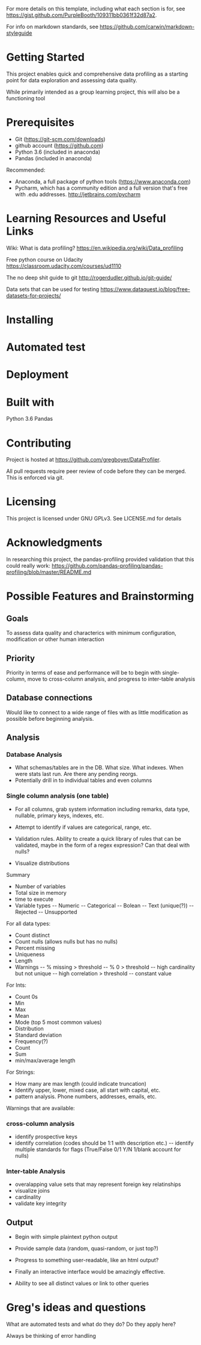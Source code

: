 For more details on this template, including what each section is for, see 
https://gist.github.com/PurpleBooth/109311bb0361f32d87a2. 

For info on markdown standards, see 
https://github.com/carwin/markdown-styleguide


# Getting Started

This project enables quick and comprehensive data profiling as a starting point 
for data exploration and assessing data quality.

While primarily intended as a group learning project, this will also be a
functioning tool

# Prerequisites

- Git (https://git-scm.com/downloads)
- github account (https://github.com)
- Python 3.6 (included in anaconda)
- Pandas (included in anaconda)

Recommended:
- Anaconda, a full package of python tools (https://www.anaconda.com)
- Pycharm, which has a community edition and a full version that's free with 
  .edu addresses. http://jetbrains.com/pycharm

# Learning Resources and Useful Links

Wiki: What is data profiling?
https://en.wikipedia.org/wiki/Data_profiling

Free python course on Udacity
https://classroom.udacity.com/courses/ud1110

The no deep shit guide to git
http://rogerdudler.github.io/git-guide/

Data sets that can be used for testing
https://www.dataquest.io/blog/free-datasets-for-projects/


# Installing



# Automated test






# Deployment


# Built with

Python 3.6
Pandas


# Contributing

Project is hosted at https://github.com/gregboyer/DataProfiler. 

All pull requests require peer review of code before they can be merged. This is
enforced via git.


# Licensing
This project is licensed under GNU GPLv3. See LICENSE.md for details


# Acknowledgments

In researching this project, the pandas-profiling provided validation that
this could really work:
https://github.com/pandas-profiling/pandas-profiling/blob/master/README.md




# Possible Features and Brainstorming

## Goals
To assess data quality and characterics with minimum configuration, modification
or other human interaction

## Priority
Priority in terms of ease and performance will be to begin with single-column,
move to cross-column analysis, and progress to inter-table analysis

## Database connections
Would like to connect to a wide range of files with as little modification as 
possible before beginning analysis.

## Analysis

### Database Analysis
- What schemas/tables are in the DB. What size. What indexes. When were stats
last run. Are there any pending reorgs. 
- Potentially drill in to individual tables and even columns

### Single column analysis (one table)

- For all columns, grab system information including remarks, data type, 
nullable, primary keys, indexes, etc.

- Attempt to identify if values are categorical, range, etc.

- Validation rules. Ability to create a quick library of rules that can be
validated, maybe in the form of a regex expression? Can that deal with nulls?

- Visualize distributions

Summary
- Number of variables
- Total size in memory
- time to execute
- Variable types
-- Numeric
-- Categorical
-- Bolean
-- Text (unique(?))
-- Rejected
-- Unsupported


For all data types:
- Count distinct
- Count nulls (allows nulls but has no nulls)
- Percent missing
- Uniqueness
- Length
- Warnings
-- % missing > threshold
-- % 0 > threshold
-- high cardinality but not unique
-- high correlation > threshold
-- constant value



For Ints:
- Count 0s
- Min
- Max
- Mean
- Mode (top 5 most common values)
- Distribution
- Standard deviation
- Frequency(?)
- Count
- Sum
- min/max/average length

For Strings:
- How many are max length (could indicate truncation)
- Identify upper, lower, mixed case, all start with capital, etc.
- pattern analysis. Phone numbers, addresses, emails, etc.

Warnings that are available:


### cross-column analysis
- identify prospective keys
- identify correlation (codes should be 1:1 with description etc.)
-- identify multiple standards for flags (True/False 0/1 Y/N 1/blank account
   for nulls)

### Inter-table Analysis
- overalapping value sets that may represent foreign key relatinships
- visualize joins
- cardinality
- validate key integrity


## Output
- Begin with simple plaintext python output
- Provide sample data (random, quasi-random, or just top?)
- Progress to something user-readable, like an html output?
- Finally an interactive interface would be amazingly effective. 

- Ability to see all distinct values or link to other queries

# Greg's ideas and questions

What are automated tests and what do they do? Do they apply here?

Always be thinking of error handling




